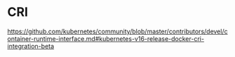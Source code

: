 # CRI
https://github.com/kubernetes/community/blob/master/contributors/devel/container-runtime-interface.md#kubernetes-v16-release-docker-cri-integration-beta